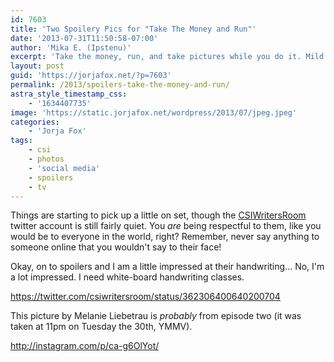 ```yaml
---
id: 7603
title: 'Two Spoilery Pics for "Take The Money and Run"'
date: '2013-07-31T11:50:58-07:00'
author: 'Mika E. (Ipstenu)'
excerpt: 'Take the money, run, and take pictures while you do it. Mild spoilers in the pics.'
layout: post
guid: 'https://jorjafox.net/?p=7603'
permalink: /2013/spoilers-take-the-money-and-run/
astra_style_timestamp_css:
    - '1634407735'
image: 'https://static.jorjafox.net/wordpress/2013/07/jpeg.jpeg'
categories:
    - 'Jorja Fox'
tags:
    - csi
    - photos
    - 'social media'
    - spoilers
    - tv
---
```


Things are starting to pick up a little on set, though the <a href="https://twitter.com/csiwritersroom">CSIWritersRoom</a> twitter account is still fairly quiet. You _are_ being respectful to them, like you would be to everyone in the world, right? Remember, never say anything to someone online that you wouldn't say to their face!

Okay, on to spoilers and I am a little impressed at their handwriting... No, I'm a lot impressed. I need white-board handwriting classes.

https://twitter.com/csiwritersroom/status/362306400640200704

This picture by Melanie Liebetrau is _probably_ from episode two (it was taken at 11pm on Tuesday the 30th, YMMV).

http://instagram.com/p/ca-g6OlYot/
